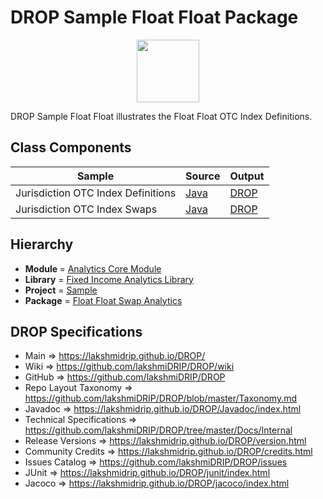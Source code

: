 # DROP Sample Float Float Package

<p align="center"><img src="https://github.com/lakshmiDRIP/DROP/blob/master/DRIP_Logo.gif?raw=true" width="100"></p>

DROP Sample Float Float illustrates the Float Float OTC Index Definitions.


## Class Components

 |                Sample              | Source | Output |
 |------------------------------------|--------|--------|
 | Jurisdiction OTC Index Definitions | [Java](https://github.com/lakshmiDRIP/DROP/tree/master/src/main/java/org/drip/sample/floatfloat/JurisdictionOTCIndexDefinitions.java) | [DROP](https://github.com/lakshmiDRIP/DROP/blob/master/drop/org/drip/sample/floatfloat/JurisdictionOTCIndexDefinitions.drop) |
 | Jurisdiction OTC Index Swaps       | [Java](https://github.com/lakshmiDRIP/DROP/tree/master/src/main/java/org/drip/sample/floatfloat/JurisdictionOTCIndexSwaps.java) | [DROP](https://github.com/lakshmiDRIP/DROP/blob/master/drop/org/drip/sample/floatfloat/JurisdictionOTCIndexSwaps.drop) |


## Hierarchy

 <ul>
	<li><b>Module </b> = <a href = "https://github.com/lakshmiDRIP/DROP/tree/master/AnalyticsCore.md">Analytics Core Module</a></li>
	<li><b>Library</b> = <a href = "https://github.com/lakshmiDRIP/DROP/tree/master/FixedIncomeAnalyticsLibrary.md">Fixed Income Analytics Library</a></li>
	<li><b>Project</b> = <a href = "https://github.com/lakshmiDRIP/DROP/tree/master/src/main/java/org/drip/sample/README.md">Sample</a></li>
	<li><b>Package</b> = <a href = "https://github.com/lakshmiDRIP/DROP/tree/master/src/main/java/org/drip/sample/floatfloat/README.md">Float Float Swap Analytics</a></li>
 </ul>


## DROP Specifications

 * Main                     => https://lakshmidrip.github.io/DROP/
 * Wiki                     => https://github.com/lakshmiDRIP/DROP/wiki
 * GitHub                   => https://github.com/lakshmiDRIP/DROP
 * Repo Layout Taxonomy     => https://github.com/lakshmiDRIP/DROP/blob/master/Taxonomy.md
 * Javadoc                  => https://lakshmidrip.github.io/DROP/Javadoc/index.html
 * Technical Specifications => https://github.com/lakshmiDRIP/DROP/tree/master/Docs/Internal
 * Release Versions         => https://lakshmidrip.github.io/DROP/version.html
 * Community Credits        => https://lakshmidrip.github.io/DROP/credits.html
 * Issues Catalog           => https://github.com/lakshmiDRIP/DROP/issues
 * JUnit                    => https://lakshmidrip.github.io/DROP/junit/index.html
 * Jacoco                   => https://lakshmidrip.github.io/DROP/jacoco/index.html
